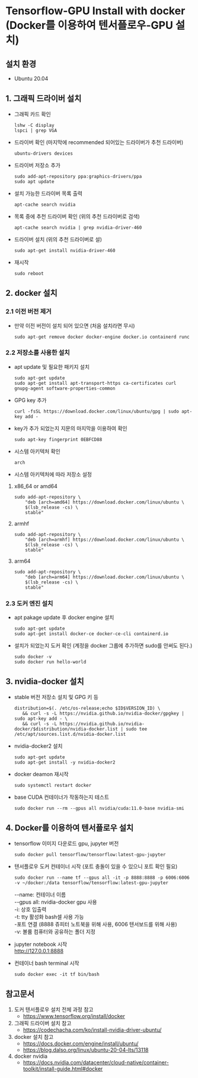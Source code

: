 # Tensorflow-GPU Install with docker (Docker를 이용하여 텐서플로우-GPU 설치)

## 설치 환경
* Ubuntu 20.04

## 1. 그래픽 드라이버 설치 
* 그래픽 카드 확인
	```
	lshw -C display
	lspci | grep VGA
	```
* 드라이버 확인 (마지막에 recommended 되어있는 드라이버가 추천 드라이버)
	```
	ubuntu-drivers devices
	```
* 드라이버 저장소 추가
	```
	sudo add-apt-repository ppa:graphics-drivers/ppa
	sudo apt update
	```
* 설치 가능한 드라이버 목록 출력 
	```
	apt-cache search nvidia
	```
* 목록 중에 추천 드라이버 확인 (위의 추천 드라이버로 검색)
	```
	apt-cache search nvidia | grep nvidia-driver-460
	```
* 드라이버 설치 (위의 추천 드라이버로 설)
	```
	sudo apt-get install nvidia-driver-460
	```
* 재시작
	```
	sudo reboot
	```

## 2. docker 설치
### 2.1 이전 버전 제거
* 만약 이전 버전이 설치 되어 있으면 (처음 설치라면 무시)
	```
	sudo apt-get remove docker docker-engine docker.io containerd runc
	```
### 2.2 저장소를 사용한 설치
* apt update 및 필요한 패키지 설치
	```
	sudo apt-get update
	sudo apt-get install apt-transport-https ca-certificates curl gnupg-agent software-properties-common
	```
* GPG key 추가
	```
	curl -fsSL https://download.docker.com/linux/ubuntu/gpg | sudo apt-key add -
	```
* key가 추가 되었는지 지문의 마지막을 이용하여 확인
	```
	sudo apt-key fingerprint 0EBFCD88
	```
* 시스템 아키텍처 확인
	```
	arch
	```
* 시스템 아키텍처에 따라 저장소 설정
1. x86_64 or amd64 
	```
	sudo add-apt-repository \
		"deb [arch=amd64] https://download.docker.com/linux/ubuntu \
		$(lsb_release -cs) \
		stable"
	```
2. armhf   
	```
	sudo add-apt-repository \
		"deb [arch=armhf] https://download.docker.com/linux/ubuntu \
		$(lsb_release -cs) \
		stable"
	```
3. arm64
	```
	sudo add-apt-repository \
		"deb [arch=arm64] https://download.docker.com/linux/ubuntu \
		$(lsb_release -cs) \
		stable"
	```
### 2.3 도커 엔진 설치
* 	apt pakage update 후 docker engine 설치
	```
	sudo apt-get update
	sudo apt-get install docker-ce docker-ce-cli containerd.io
	```
* 설치가 되었는지 도커 확인 (계정을 docker 그룹에 추가하면 sudo를 안써도 된다.)
	```
	sudo docker -v
	sudo docker run hello-world
	```

## 3. nvidia-docker 설치
* stable 버전 저장소 설치 및 GPG 키 등
	```
	distribution=$(. /etc/os-release;echo $ID$VERSION_ID) \
	   && curl -s -L https://nvidia.github.io/nvidia-docker/gpgkey | sudo apt-key add - \
	   && curl -s -L https://nvidia.github.io/nvidia-docker/$distribution/nvidia-docker.list | sudo tee /etc/apt/sources.list.d/nvidia-docker.list	
	```	   
* nvidia-docker2 설치
	```
	sudo apt-get update
	sudo apt-get install -y nvidia-docker2
	```
* docker deamon 재시작
	```
	sudo systemctl restart docker
	```	
* base CUDA 컨테이너가 작동하는지 테스트
	```
	sudo docker run --rm --gpus all nvidia/cuda:11.0-base nvidia-smi
	```

## 4. Docker를 이용하여 텐서플로우 설치
* tensorflow 이미지 다운로드 gpu, jupyter 버전
	```
	sudo docker pull tensorflow/tensorflow:latest-gpu-jupyter
	```
* 텐서플로우 도커 컨테이너 시작 (포트 충돌이 있을 수 있으니 포트 확인 필요)
	```
	sudo docker run --name tf --gpus all -it -p 8888:8888 -p 6006:6006 -v ~/docker:/data tensorflow/tensorflow:latest-gpu-jupyter
	```
	--name: 컨테이너 이름   
	--gpus all: nvidia-docker gpu 사용   
	-i: 상호 입출력   
	-t: tty 활성화 bash셀 사용 가능   
	-포트 연결 (8888 쥬피터 노트북을 위해 사용, 6006 텐서보드를 위해 사용)   
	-v: 볼륨 컴퓨터와 공유하는 폴더 지정
* jupyter notebook 시작	  
	http://127.0.0.1:8888
	
* 컨테이너 bash terminal 시작  
	```
	sudo docker exec -it tf bin/bash
	```

## 참고문서
1. 도커 텐서플로우 설치 전체 과정 참고 
	* https://www.tensorflow.org/install/docker
2. 그래픽 드라이버 설치 참고
	* https://codechacha.com/ko/install-nvidia-driver-ubuntu/
3. docker 설치 참고
	* https://docs.docker.com/engine/install/ubuntu/
	* https://blog.dalso.org/linux/ubuntu-20-04-lts/13118
4. docker nvidia
	* https://docs.nvidia.com/datacenter/cloud-native/container-toolkit/install-guide.html#docker